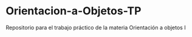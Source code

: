 # Orientacion-a-Objetos-TP
Repositorio para el trabajo práctico de la materia Orientación a objetos I
